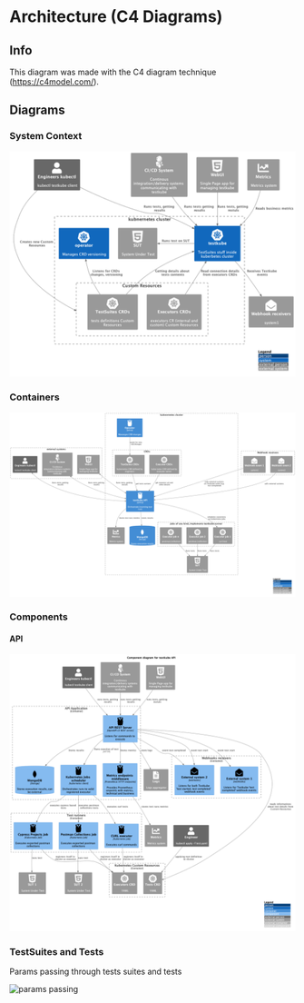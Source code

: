 # Architecture (C4 Diagrams)

## **Info**

This diagram was made with the C4 diagram technique
(<https://c4model.com/>).

## **Diagrams**

### **System Context**

![testkube system context diagram](img/system_context.png)

### **Containers**

![testkube container diagram](img/containers.png)

### **Components**

#### **API**

![API](img/components_api.png)

### TestSuites and Tests

Params passing through tests suites and tests


![params passing](img/params_passing.png)
